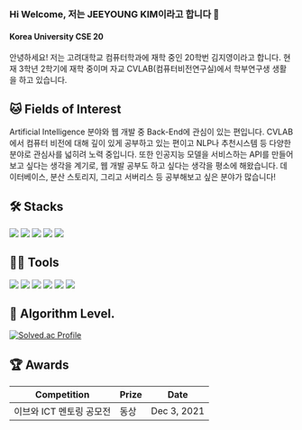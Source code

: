 ### Hi Welcome, 저는 JEEYOUNG KIM이라고 합니다 👋

#### Korea University CSE 20
안녕하세요! 저는 고려대학교 컴퓨터학과에 재학 중인 20학번 김지영이라고 합니다. 현재 3학년 2학기에 재학 중이며 자교 CVLAB(컴퓨터비전연구실)에서 학부연구생 생활을 하고 있습니다. 

## 🐱 Fields of Interest &nbsp;

Artificial Intelligence 분야와 웹 개발 중 Back-End에 관심이 있는 편입니다. CVLAB에서 컴퓨터 비전에 대해 깊이 있게 공부하고 있는 편이고 NLP나 추천시스템 등 다양한 분야로 관심사를 넓히려 노력 중입니다. 또한 인공지능 모델을 서비스하는 API를 만들어 보고 싶다는 생각을 계기로, 웹 개발 공부도 하고 싶다는 생각을 평소에 해왔습니다. 데이터베이스, 분산 스토리지, 그리고 서버리스 등 공부해보고 싶은 분야가 많습니다!

## 🛠️ Stacks

<img src="https://img.shields.io/badge/Python-3766AB?style=flat-square&logo=Python&logoColor=white"/> <img src="https://img.shields.io/badge/Java-007396?style=flat&logo=OpenJDK&logoColor=white"/> <img src="https://img.shields.io/badge/C-A8B9CC?style=flat-square&logo=C&logoColor=white"/> <img src="https://img.shields.io/badge/MySQL-4479A1?style=flat-square&logo=MySQL&logoColor=white"/> <img src="https://img.shields.io/badge/Ocaml-EC6813?style=flat-square&logo=Ocaml&logoColor=white"> 

## 💪🏼 Tools 

 <img src="https://img.shields.io/badge/Visual Studio Code-007ACC?style=flat-square&logo=Visual Studio Code&logoColor=white"/> <img src="https://img.shields.io/badge/GitHub-181717?style=flat-square&logo=GitHub&logoColor=white"/> <img src="https://img.shields.io/badge/Anaconda-44A833?style=flat-square&logo=Anaconda&logoColor=white"/> <img src="https://img.shields.io/badge/Notion-fff?style=flat-square&logo=Notion&logoColor=black"/> <img src="https://img.shields.io/badge/Google Colab-F9AB00?style=flat-square&logo=Google Colab&logoColor=white"/> <img src="https://img.shields.io/badge/PyTorch-EE4C2C?style=flat-square&logo=PyTorch&logoColor=white">


## 🏅 Algorithm Level. 
[![Solved.ac Profile](http://mazassumnida.wtf/api/v2/generate_badge?boj=kplove01)](https://solved.ac/kplove01/)

## 🏆 Awards
|Competition|Prize|Date|
|------|---|---|
|이브와 ICT 멘토링 공모전 |동상|Dec 3, 2021|
